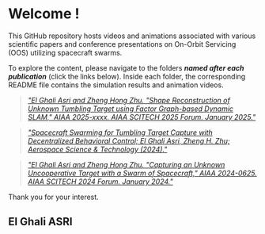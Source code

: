 # Welcome !

This GitHub repository hosts videos and animations associated with various scientific papers and conference presentations on On-Orbit Servicing (OOS) utilizing spacecraft swarms.

To explore the content, please navigate to the folders ***named after each publication*** (click the links below). Inside each folder, the corresponding README file contains the simulation results and animation videos.

>[_"El Ghali Asri and Zheng Hong Zhu. "Shape Reconstruction of Unknown Tumbling Target using Factor Graph-based Dynamic SLAM," AIAA 2025-xxxx. AIAA SCITECH 2025 Forum. January 2025."_](https://github.com/Pontmousse/Spacecraft-Swarm-OOS/tree/main/Shape%20Reconstruction%20of%20Unknown%20Tumbling%20Target%20using%20Factor%20Graph-based%20Dynamic%20SLAM)

>[_"Spacecraft Swarming for Tumbling Target Capture with Decentralized Behavioral Control; El Ghali Asri, Zheng H. Zhu; Aerospace Science & Technology (2024)."_](https://github.com/Pontmousse/Spacecraft-Swarm-OOS/tree/main/Spacecraft%20Swarming%20for%20Tumbling%20Target%20Capture%20with%20Decentralized%20Behavioral%20Control%20(3D%20version))

>[_"El Ghali Asri and Zheng Hong Zhu. "Capturing an Unknown Uncooperative Target with a Swarm of Spacecraft," AIAA 2024-0625. AIAA SCITECH 2024 Forum. January 2024."_](https://github.com/Pontmousse/Spacecraft-Swarm-OOS/tree/main/Capturing%20an%20Unknown%20Uncooperative%20Target%20with%20a%20Swarm%20of%20Spacecraft%20(2D%20version))

Thank you for your interest.

## El Ghali ASRI
